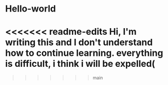 # Hello-world

 <<<<<<< readme-edits
        Hi, I'm writing this and I don't understand how to continue learning. everything is difficult, i think i will be expelled(
 =======
 >>>>>>> main
